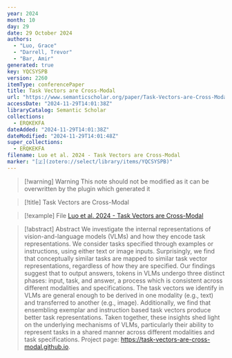 ```yaml
---
year: 2024
month: 10
day: 29
date: 29 October 2024
authors:
  - "Luo, Grace"
  - "Darrell, Trevor"
  - "Bar, Amir"
generated: true
key: YQCSYSPB
version: 2260
itemType: conferencePaper
title: Task Vectors are Cross-Modal
url: "https://www.semanticscholar.org/paper/Task-Vectors-are-Cross-Modal-Luo-Darrell/72c42df94fee54f10166c21ebe7a52b43893fed5"
accessDate: "2024-11-29T14:01:38Z"
libraryCatalog: Semantic Scholar
collections:
  - ERQKEKFA
dateAdded: "2024-11-29T14:01:38Z"
dateModified: "2024-11-29T14:01:48Z"
super_collections:
  - ERQKEKFA
filename: Luo et al. 2024 - Task Vectors are Cross-Modal
marker: "[🇿](zotero://select/library/items/YQCSYSPB)"
---
```


>[!warning] Warning
> This note should not be modified as it can be overwritten by the plugin which generated it

> [!title] Task Vectors are Cross-Modal

> [!example] File
> [Luo et al. 2024 - Task Vectors are Cross-Modal](Luo%20et%20al.%202024%20-%20Task%20Vectors%20are%20Cross-Modal.pdf)

> [!abstract] Abstract
> We investigate the internal representations of vision-and-language models (VLMs) and how they encode task representations. We consider tasks specified through examples or instructions, using either text or image inputs. Surprisingly, we find that conceptually similar tasks are mapped to similar task vector representations, regardless of how they are specified. Our findings suggest that to output answers, tokens in VLMs undergo three distinct phases: input, task, and answer, a process which is consistent across different modalities and specifications. The task vectors we identify in VLMs are general enough to be derived in one modality (e.g., text) and transferred to another (e.g., image). Additionally, we find that ensembling exemplar and instruction based task vectors produce better task representations. Taken together, these insights shed light on the underlying mechanisms of VLMs, particularly their ability to represent tasks in a shared manner across different modalities and task specifications. Project page: https://task-vectors-are-cross-modal.github.io.

